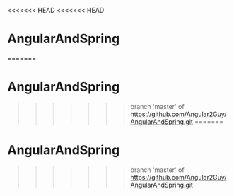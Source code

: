 <<<<<<< HEAD
<<<<<<< HEAD
# AngularAndSpring
=======
# AngularAndSpring
>>>>>>> branch 'master' of https://github.com/Angular2Guy/AngularAndSpring.git
=======
# AngularAndSpring
>>>>>>> branch 'master' of https://github.com/Angular2Guy/AngularAndSpring.git
